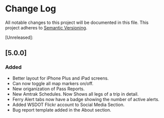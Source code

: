 # Change Log
All notable changes to this project will be documented in this file.
This project adheres to [Semantic Versioning](http://semver.org/).

[Unreleased]: 

## [5.0.0]

### Added
* Better layout for iPhone Plus and iPad screens. 
* Can now toggle all map markers on/off.
* New origanization of Pass Reports.
* New Amtrak Schedules. Now Shows all legs of a trip in detail. 
* Ferry Alert tabs now have a badge showing the number of active alerts.
* Added WSDOT Flickr account to Social Media Section.
* Bug report template added in the About section.
